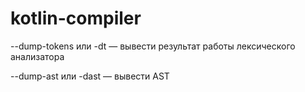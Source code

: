 # kotlin-compiler 
--dump-tokens или -dt — вывести результат работы лексического анализатора

--dump-ast или -dast — вывести AST
